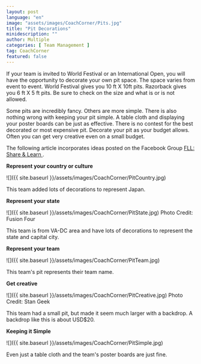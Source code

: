 ```yaml
---
layout: post
language: "en"
image: "assets/images/CoachCorner/Pits.jpg"
title: "Pit Decorations"
minidescription: ""
author: Multiple
categories: [ Team Management ]
tag: CoachCorner
featured: false
---
```

If your team is invited to World Festival or an International Open, you will have the opportunity to decorate your own pit space. The space varies from event to event. World Festival gives you 10 ft X 10ft pits.  Razorback gives you 6 ft X 5 ft pits. Be sure to check on the size and what is or is not allowed.

Some pits are incredibly fancy. Others are more simple. There is also nothing wrong with keeping your pit simple. A table cloth and displaying your poster boards can be just as effective. There is no contest for the best decorated or most expensive pit. Decorate your pit as your budget allows. Often you can get very creative even on a small budget.
 
 The following article incorporates ideas posted on the Facebook Group <a href="https://www.facebook.com/groups/FLLShareandLearn/">FLL: Share & Learn </a>.
 
**Represent your country or culture**

![]({{ site.baseurl }}/assets/images/CoachCorner/PitCountry.jpg)

This team added lots of decorations to represent Japan.

**Represent your state**

![]({{ site.baseurl }}/assets/images/CoachCorner/PitState.jpg)
Photo Credit: Fusion Four

This team is from VA-DC area and have lots of decorations to represent the state and capital city.

**Represent your team**

![]({{ site.baseurl }}/assets/images/CoachCorner/PitTeam.jpg)

This team's pit represents their team name.

**Get creative**

![]({{ site.baseurl }}/assets/images/CoachCorner/PitCreative.jpg)
Photo Credit: Stan Geek

This team had a small pit, but made it seem much larger with a backdrop. A backdrop like this is about USD$20.

**Keeping it Simple**

![]({{ site.baseurl }}/assets/images/CoachCorner/PitSimple.jpg)

Even just a table cloth and the team's poster boards are just fine.

